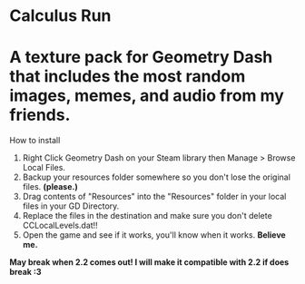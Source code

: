 # Calculus Run
# A texture pack for Geometry Dash that includes the most random images, memes, and audio from my friends.

How to install
1. Right Click Geometry Dash on your Steam library then Manage > Browse Local Files.
2. Backup your resources folder somewhere so you don't lose the original files. **(please.)**
3. Drag contents of "Resources" into the "Resources" folder in your local files in your GD Directory.
4. Replace the files in the destination and make sure you don't delete CCLocalLevels.dat!!
5. Open the game and see if it works, you'll know when it works. **Believe me.**

**May break when 2.2 comes out! I will make it compatible with 2.2 if does break :3**
